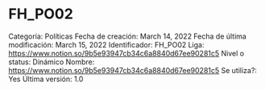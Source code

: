 # FH_PO02

Categoría: Políticas
Fecha de creación: March 14, 2022
Fecha de última modificación: March 15, 2022
Identificador: FH_PO02
Liga: https://www.notion.so/9b5e93947cb34c6a8840d67ee90281c5 
Nivel o status: Dinámico
Nombre: https://www.notion.so/9b5e93947cb34c6a8840d67ee90281c5 
Se utiliza?: Yes
Última versión: 1.0